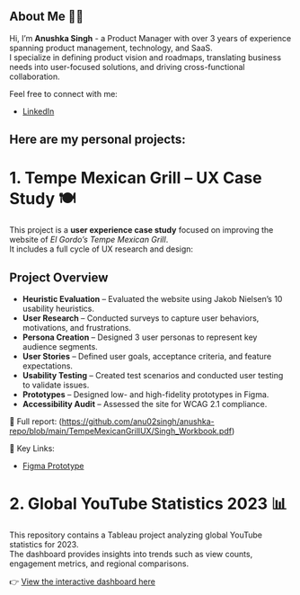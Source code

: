 ## About Me 👩‍💻
Hi, I’m **Anushka Singh** - a Product Manager with over 3 years of experience spanning product management, technology, and SaaS.  
I specialize in defining product vision and roadmaps, translating business needs into user-focused solutions, and driving cross-functional collaboration.  

Feel free to connect with me:  
- [LinkedIn](https://www.linkedin.com/in/anushka-singh-8ababa1b2/)  

## Here are my personal projects:

# 1. Tempe Mexican Grill – UX Case Study 🍽️

This project is a **user experience case study** focused on improving the website of *El Gordo’s Tempe Mexican Grill*.  
It includes a full cycle of UX research and design:

## Project Overview
- **Heuristic Evaluation** – Evaluated the website using Jakob Nielsen’s 10 usability heuristics.  
- **User Research** – Conducted surveys to capture user behaviors, motivations, and frustrations.  
- **Persona Creation** – Designed 3 user personas to represent key audience segments.  
- **User Stories** – Defined user goals, acceptance criteria, and feature expectations.  
- **Usability Testing** – Created test scenarios and conducted user testing to validate issues.  
- **Prototypes** – Designed low- and high-fidelity prototypes in Figma.  
- **Accessibility Audit** – Assessed the site for WCAG 2.1 compliance.

📄 Full report: (https://github.com/anu02singh/anushka-repo/blob/main/TempeMexicanGrillUX/Singh_Workbook.pdf)  

🔗 Key Links:
- [Figma Prototype](https://www.figma.com/file/35HnNMZp4H1AJBzGQA3Gaf/Singh_Final_Prototype)


# 2. Global YouTube Statistics 2023 📊

This repository contains a Tableau project analyzing global YouTube statistics for 2023.  
The dashboard provides insights into trends such as view counts, engagement metrics, and regional comparisons.  

👉 [View the interactive dashboard here](https://public.tableau.com/app/profile/anushka.singh5812/viz/IFT533_Phase3_Team33_1_17152795161740/GlobalYoutubeStatistics2023)


